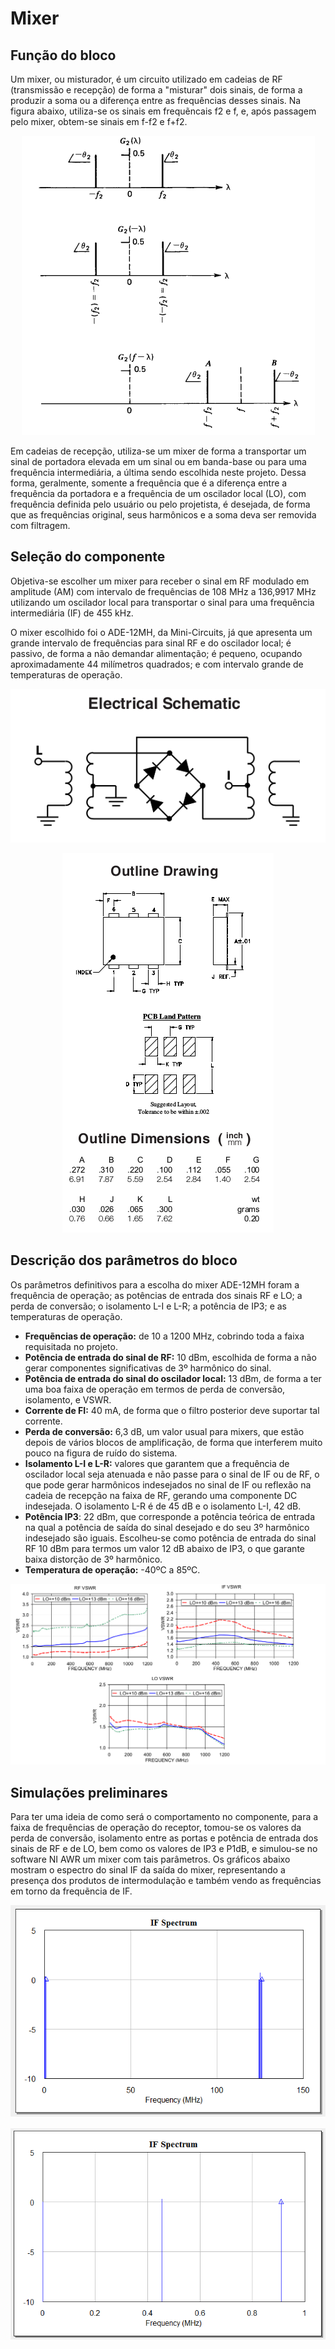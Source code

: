# Mixer

## Função do bloco

Um mixer, ou misturador, é um circuito utilizado em cadeias de RF (transmissão e recepção) de forma a "misturar" dois sinais, de forma a produzir a soma ou a diferença entre as frequências desses sinais. Na figura abaixo, utiliza-se os sinais em frequẽncais f2 e f, e, após passagem pelo mixer, obtem-se sinais em f-f2 e f+f2.

<p align="center">
  <img src="https://github.com/apct-2019/Sampaio/blob/master/images/goal.png">
</p>

Em cadeias de recepção, utiliza-se um mixer de forma a transportar um sinal de portadora elevada em um sinal ou em banda-base ou para uma frequência intermediária, a última sendo escolhida neste projeto. Dessa forma, geralmente, somente a frequência que é a diferença entre a frequência da portadora e a frequência de um oscilador local (LO), com frequência definida pelo usuário ou pelo projetista, é desejada, de forma que as frequências original, seus harmônicos e a soma deva ser removida com filtragem.

## Seleção do componente

Objetiva-se escolher um mixer para receber o sinal em RF modulado em amplitude (AM) com intervalo de frequências de 108 MHz a 136,9917 MHz utilizando um oscilador local para transportar o sinal para uma frequência intermediária (IF) de 455 kHz.

O mixer escolhido foi o ADE-12MH, da Mini-Circuits, já que apresenta um grande intervalo de frequências para sinal RF e do oscilador local; é passivo, de forma a não demandar alimentação; é pequeno, ocupando aproximadamente 44 milímetros quadrados; e com intervalo grande de temperaturas de operação.

<p align="center">
  <img src="https://github.com/apct-2019/Sampaio/blob/master/images/schematic.png">
</p>

<p align="center">
  <img src="https://github.com/apct-2019/Sampaio/blob/master/images/drawing.png">
</p>

## Descrição dos parâmetros do bloco

Os parâmetros definitivos para a escolha do mixer ADE-12MH foram a frequência de operação; as potências de entrada dos sinais RF e LO; a perda de conversão; o isolamento L-I e L-R; a potência de IP3; e as temperaturas de operação.

* **Frequẽncias de operação:** de 10 a 1200 MHz, cobrindo toda a faixa requisitada no projeto.
* **Potência de entrada do sinal de RF:** 10 dBm, escolhida de forma a não gerar componentes significativas de 3º harmônico do sinal.
* **Potência de entrada do sinal do oscilador local:** 13 dBm, de forma a ter uma boa faixa de operação em termos de perda de conversão, isolamento, e VSWR.
* **Corrente de FI:** 40 mA, de forma que o filtro posterior deve suportar tal corrente.
* **Perda de conversão:** 6,3 dB, um valor usual para mixers, que estão depois de vários blocos de amplificação, de forma que interferem muito pouco na figura de ruído do sistema.
* **Isolamento L-I e L-R:** valores que garantem que a frequência de oscilador local seja atenuada e não passe para o sinal de IF ou de RF, o que pode gerar harmônicos indesejados no sinal de IF ou reflexão na cadeia de recepção na faixa de RF, gerando uma componente DC indesejada. O isolamento L-R é de 45 dB e o isolamento L-I, 42 dB.
* **Potência IP3**: 22 dBm, que corresponde a potência teórica de entrada na qual a potência de saída do sinal desejado e do seu 3º harmônico indesejado são iguais. Escolheu-se como potência de entrada do sinal RF 10 dBm para termos um valor 12 dB abaixo de IP3, o que garante baixa distorção de 3º harmônico.
* **Temperatura de operação:** -40ºC a 85ºC.

<p align="center">
  <img src="https://github.com/apct-2019/Sampaio/blob/master/images/vswr.png">
</p>

## Simulações preliminares

Para ter uma ideia de como será o comportamento no componente, para a faixa de frequências de operação do receptor, tomou-se os valores da perda de conversão, isolamento entre as portas e potência de entrada dos sinais de RF e de LO, bem como os valores de IP3 e P1dB, e simulou-se no software NI AWR um mixer com tais parâmetros. Os gráficos abaixo mostram o espectro do sinal IF da saída do mixer, representando a presença dos produtos de intermodulação e também vendo as frequências em torno da frequẽncia de IF.

<p align="center">
  <img src="https://github.com/apct-2019/Sampaio/blob/master/images/intermod.png">
</p>

<p align="center">
  <img src="https://github.com/apct-2019/Sampaio/blob/master/images/if.png">
</p>
